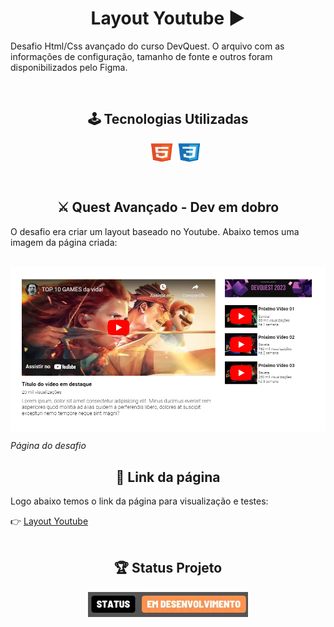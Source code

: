 <h1 align="center">Layout Youtube ▶️</h1>

<p>Desafio Html/Css avançado do curso DevQuest. O arquivo com as informações de configuração, tamanho de fonte e outros foram disponibilizados pelo Figma.</p>

<div align="center" valign="top"><br>
 <h2>🕹️ Tecnologias Utilizadas</h2>
    <ul align="center">
        <img align="center" alt="HTML" height="30" width="40" src="https://raw.githubusercontent.com/devicons/devicon/master/icons/html5/html5-original.svg">
        <img align="center" alt="CSS" height="30" width="40" src="https://raw.githubusercontent.com/devicons/devicon/master/icons/css3/css3-original.svg">
    </ul>
</div><br>

<h2 align="center">⚔️ Quest Avançado - Dev em dobro</h2>
 <p>O desafio era criar um layout baseado no Youtube. Abaixo temos uma imagem da página criada:</p><br>
<img align="center" src="./src/img/pagina.png" alt="Gif sistema" title="Gif sistema"><p><i>Página do desafio</i></p>

<h2 align="center">🔗 Link da página</h2>
<p>Logo abaixo temos o link da página para visualização e testes:</p>
👉 <a href="https://oseiasweb.github.io/Layout-Youtube/" target="_blank">Layout Youtube</a><br><br>

<h2 align="center">🏆 Status Projeto</h2>
<p align="center">
 <img src="./src/img/desenvolvimento.webp"/>
</p>